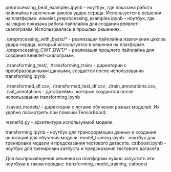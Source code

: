 preprocessing_beat_examples.ipynb - ноутбук, где показана работа пайплайна извлечения циклов удара сердца. Используется в решении на платформе.
wavelet_preprocessing_examples.ipynb - ноутбук, где наглядно показана работа пайплайна для создания вейвлет-скалограмм. Использовалась в прошлых решениях.

./preprocessing_with_beats/* - реализация пайплайна извлечения циклов удара сердца, который используется в решении на платформе.
./preprocessing_CWT_DWT/* - реализация прошлого пайплайна для создания вейвлет-скалограмм.

./transforming_test/, ./transforming_train/ - директории с преобразованными данными, создается после использования transforming.ipynb

./transformed_df.csv, ./transformed_test_df.csv, 
./train_annotations.csv, ./val_annotations - датафреймы, которые создаются после использования transforming.ipynb

./saved_models/ - директория с логами обучения разных моделей. Их удобно посмотреть при помощи TensorBoard.


resnet1d.py - архитектура используемой модели.

transforming.ipynb - ноутбук для трансформации данных и создания аннотаций для обучения модели.
model_training.ipynb - ноутбук для тренировки модели и предсказания тестового датасета.
catboost.ipynb - ноутбук для тренировки катбуста и предсказания тестового датасета.

Для воспроизведения решения из платформы нужно запустить эти ноутбуки в таком порядке:
transforming, model_training, catboost
